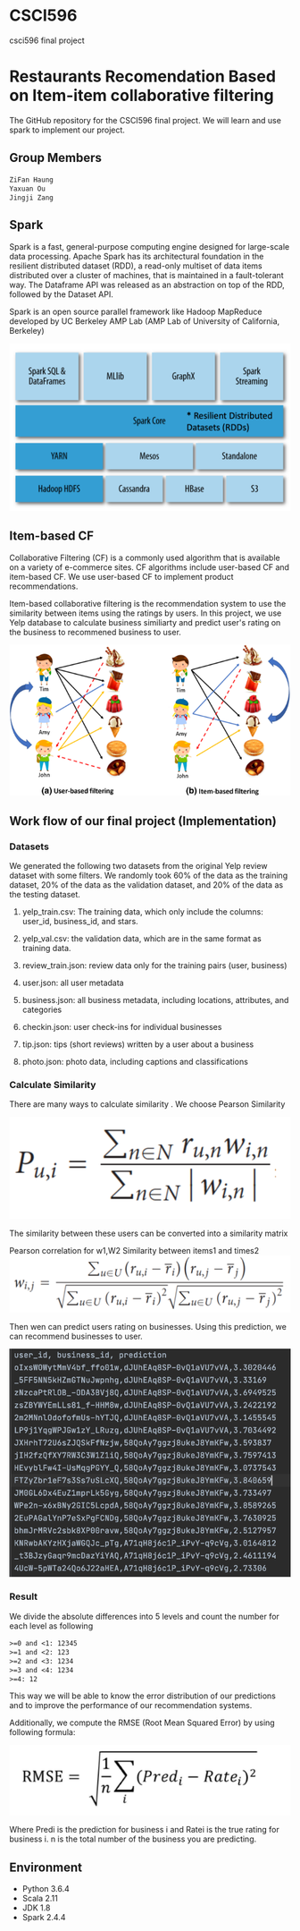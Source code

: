 # CSCI596
csci596 final project
# Restaurants Recomendation Based on Item-item collaborative filtering 
The GitHub repository for the CSCI596 final project. We will learn and use spark to implement our project.

## Group Members

    ZiFan Haung
    Yaxuan Ou
    Jingji Zang

## Spark

Spark is a fast, general-purpose computing engine designed for large-scale data processing. Apache Spark has its architectural foundation in the resilient distributed dataset (RDD), a read-only multiset of data items distributed over a cluster of machines, that is maintained in a fault-tolerant way. The Dataframe API was released as an abstraction on top of the RDD, followed by the Dataset API.

Spark is an open source parallel framework like Hadoop MapReduce developed by UC Berkeley AMP Lab (AMP Lab of University of California, Berkeley)

![Spark](https://github.com/yaxuanou/CSCI596/blob/main/PNG/spark.png)
## Item-based CF

Collaborative Filtering (CF) is a commonly used algorithm that is available on a variety of e-commerce sites. CF algorithms include user-based CF and item-based CF. We use user-based CF to implement product recommendations.

Item-based collaborative filtering is the recommendation system to use the similarity between items using the ratings by users. In this project, we use Yelp database to calculate business similiarty and predict user's rating on the business to recommened business to user.

![item based](https://github.com/yaxuanou/CSCI596/blob/main/PNG/1.png)

## Work flow of our final project (Implementation)

### Datasets

We generated the following two datasets from the original Yelp review dataset with some filters. We randomly took 60% of the data as the training dataset, 20% of the data as the validation dataset, and 20% of the data as the testing dataset.

1. yelp_train.csv: The training data, which only include the columns: user_id, business_id, and stars. 

2. yelp_val.csv: the validation data, which are in the same format as training data.
 
3. review_train.json: review data only for the training pairs (user, business)

4. user.json: all user metadata

5. business.json: all business metadata, including locations, attributes, and categories 

6. checkin.json: user check-ins for individual businesses

7. tip.json: tips (short reviews) written by a user about a business

8. photo.json: photo data, including captions and classifications

### Calculate Similarity
There are many ways to calculate similarity . We choose Pearson Similarity

![personal](https://github.com/yaxuanou/CSCI596/blob/main/PNG/personal.png)

The similarity between these users can be converted into a similarity matrix

Pearson correlation for w1,W2 Similarity between items1 and times2
![w](https://github.com/yaxuanou/CSCI596/blob/main/PNG/w.png)

Then wen can predict users rating on businesses. Using this prediction, we can recommend businesses to user.

![output](https://github.com/yaxuanou/CSCI596/blob/main/PNG/2.png)

### Result
We divide the absolute differences into 5 levels and count the number for each level as following
```
>=0 and <1: 12345 
>=1 and <2: 123 
>=2 and <3: 1234 
>=3 and <4: 1234 
>=4: 12
```
This way we will be able to know the error distribution of our predictions and to improve the performance of our recommendation systems.

Additionally, we compute the RMSE (Root Mean Squared Error) by using following formula:

![RMSE](https://github.com/yaxuanou/CSCI596/blob/main/PNG/RMSE.png)

Where ​Predi​ is the prediction for business ​i and ​Rate​i is the true rating for business ​i​. n is the total number of the business you are predicting.
## Environment
+ Python 3.6.4
+ Scala 2.11
+ JDK 1.8 
+ Spark 2.4.4



